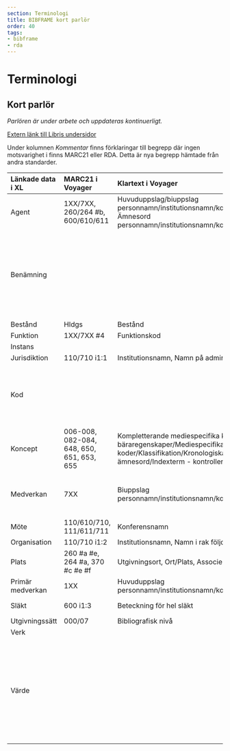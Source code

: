 ```yaml
---
section: Terminologi
title: BIBFRAME kort parlör
order: 40
tags:
- bibframe
- rda
---
```


# Terminologi
## Kort parlör

*Parlören är under arbete och uppdateras kontinuerligt.*

[Extern länk till Libris undersidor](http://www.kb.se/libris/Om-LIBRIS/Introduktion-till-nya-Libris-och-XL/BIBFRAME-svensk-terminologi/)

Under kolumnen *Kommentar* finns förklaringar till begrepp där ingen motsvarighet i finns MARC21 eller RDA. Detta är nya begrepp hämtade från andra standarder.

|**Länkade data i XL**|**MARC21 i Voyager**|**Klartext i Voyager**|**RDA**|**Kommentar**|
|:------------- |:------------- |:----- |:----- | :----- |
|Agent |1XX/7XX, 260/264 #b, 600/610/611 |Huvuduppslag/biuppslag personnamn/institutionsnamn/konferensnamn, Ämnesord personnamn/institutionsnamn/konferensnamn |Agent | |
|Benämning | | | |En instans av en egenskap som kan användas för en läsbar version av en resurs namn. Exempel: ämnesordet: Matlagning, omfångsuppgiften: 77 sidor |
|Bestånd |Hldgs |Bestånd | | |
|Funktion |1XX/7XX #4 |Funktionskod |Relationsbeteckning | |
|Instans | | |Manifestation |  |
|Jurisdiktion |110/710 i1:1 |Institutionsnamn, Namn på administrativ enhet |Officiellt organ |  |
|Kod | | | | Teckensträng som används för koder som representerar information. Exempel: Dewey-koden: 839.738, språkkoden: fre|
|Koncept |006-008, 082-084, 648, 650, 651, 653, 655 |Kompletterande mediespecifika koder/Koder för fysiska bäraregenskaper/Mediespecifika koder/Klassifikation/Kronologiska/Allmänna/Geografiska ämnesord/Indexterm - kontrollerad/Genre/form | | |  |
|Medverkan |7XX |Biuppslag personnamn/institutionsnamn/konferensnamn |Bidragsgivare: person/institution/konferens, skapare: person/institution/konferens (om fler än en) | | |
|Möte |110/610/710, 111/611/711 |Konferensnamn |Konferens | |
|Organisation |110/710 i1:2 |Institutionsnamn, Namn i rak följd |Institution | |
|Plats |260 #a #e, 264 #a, 370 #c #e #f |Utgivningsort, Ort/Plats, Associerad plats/ort |Ort |
|Primär medverkan |1XX |Huvuduppslag personnamn/institutionsnamn/konferensnamn |Skapare: person/institution/konferens | 
|Släkt |600 i1:3 |Beteckning för hel släkt |Familj/släkt - kommer att ändras till Släkt | |
|Utgivningssätt |000/07 |Bibliografisk nivå |Utgivningssätt | |
|Verk | | |Verk, Uttryck | |
|Värde | | | |En instans av en egenskap som kan användas för att beskriva strukturerade värden. Exempel: ISBN: 9789185352951, ISSN: 0065-0897, systemnummer: 13457927| 
